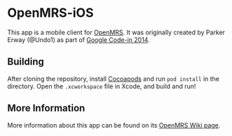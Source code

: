 OpenMRS-iOS
===========

This app is a mobile client for [OpenMRS](http://openmrs.org/). It was originally created by Parker Erway (@Undo1) as part of [Google Code-in 2014](https://issues.openmrs.org/browse/GCI-18).

Building
-------

After cloning the repository, install [Cocoapods](http://cocoapods.org/) and run `pod install` in the directory. Open the `.xcworkspace` file in Xcode, and build and run!

More Information
----------------

More information about this app can be found on its [OpenMRS Wiki page](https://wiki.openmrs.org/display/docs/OpenMRS+iOS+Client).
